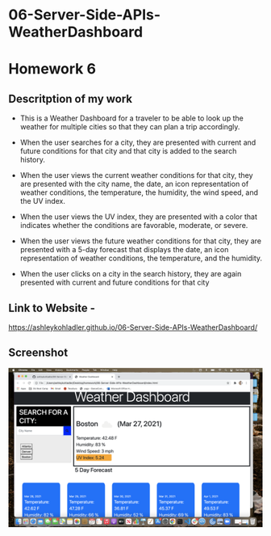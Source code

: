 # 06-Server-Side-APIs-WeatherDashboard

# Homework 6

## Descritption of my work

* This is a Weather Dashboard for a traveler to be able to look up the weather for multiple cities so that they can plan a trip accordingly.

* When the user searches for a city, they are presented with current and future conditions for that city and that city is added to the search history.

* When the user views the current weather conditions for that city,
they are presented with the city name, the date, an icon representation of weather conditions, the temperature, the humidity, the wind speed, and the UV index.

* When the user views the UV index, they are presented with a color that indicates whether the conditions are favorable, moderate, or severe.

* When the user views the future weather conditions for that city,
they are presented with a 5-day forecast that displays the date, an icon representation of weather conditions, the temperature, and the humidity.

* When the user clicks on a city in the search history, they are again presented with current and future conditions for that city


## Link to Website -
 https://ashleykohladler.github.io/06-Server-Side-APIs-WeatherDashboard/

## Screenshot

![Screenshot](assets/images/Screenshot.png)